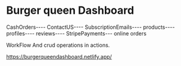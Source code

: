 # Burger queen Dashboard

CashOrders----
ContactUS----
SubscriptionEmails----
products----
profiles----
reviews----
StripePayments--- online orders

WorkFlow And crud operations in actions.

https://burgerqueendashboard.netlify.app/
